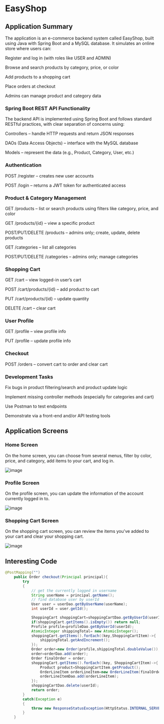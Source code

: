 # EasyShop
## Application Summary
The application is an e-commerce backend system called EasyShop, built using Java with Spring Boot and a MySQL database. It simulates an online store where users can:

Register and log in (with roles like USER and ADMIN)

Browse and search products by category, price, or color

Add products to a shopping cart

Place orders at checkout

Admins can manage product and category data

### Spring Boot REST API Functionality
The backend API is implemented using Spring Boot and follows standard RESTful practices, with clear separation of concerns using:

Controllers – handle HTTP requests and return JSON responses

DAOs (Data Access Objects) – interface with the MySQL database

Models – represent the data (e.g., Product, Category, User, etc.)

### Authentication
POST /register – creates new user accounts

POST /login – returns a JWT token for authenticated access

### Product & Category Management
GET /products – list or search products using filters like category, price, and color

GET /products/{id} – view a specific product

POST/PUT/DELETE /products – admins only; create, update, delete products

GET /categories – list all categories

POST/PUT/DELETE /categories – admins only; manage categories

### Shopping Cart
GET /cart – view logged-in user’s cart

POST /cart/products/{id} – add product to cart

PUT /cart/products/{id} – update quantity

DELETE /cart – clear cart

### User Profile
GET /profile – view profile info

PUT /profile – update profile info

### Checkout
POST /orders – convert cart to order and clear cart

### Development Tasks
Fix bugs in product filtering/search and product update logic

Implement missing controller methods (especially for categories and cart)

Use Postman to test endpoints

Demonstrate via a front-end and/or API testing tools

## Application Screens

### Home Screen
On the home screen, you can choose from several menus, filter by color, price, and category, add items to your cart, and log in.

![image](https://github.com/user-attachments/assets/354d06f8-e3c1-48f0-ab2a-d3d8be7af107)

### Profile Screen
On the profile screen, you can update the information of the account currently logged in to.

![image](https://github.com/user-attachments/assets/e9be1021-9ac4-412f-9c47-e531c096fb34)

### Shopping Cart Screen
On the shopping cart screen, you can review the items you've added to your cart and clear your shopping cart.

![image](https://github.com/user-attachments/assets/16621424-b715-4ca6-8cbf-38d01114a691)

## Interesting Code
```Java
@PostMapping("")
    public Order checkout(Principal principal){
        try
        {
            // get the currently logged in username
            String userName = principal.getName();
            // find database user by userId
            User user = userDao.getByUserName(userName);
            int userId = user.getId();

            ShoppingCart shoppingCart=shoppingCartDao.getByUserId(userId);
            if(shoppingCart.getItems().isEmpty()) return null;
            Profile profile=profileDao.getByUserId(userId);
            AtomicInteger shippingTotal= new AtomicInteger();
            shoppingCart.getItems().forEach((key,ShoppingCartItem)->{
                shippingTotal.getAndIncrement();
            });
            Order order=new Order(profile,shippingTotal.doubleValue());
            order=orderDao.add(order);
            Order finalOrder = order;
            shoppingCart.getItems().forEach((key, ShoppingCartItem)->{
                Product product=ShoppingCartItem.getProduct();
                OrderLineItem orderLineItem=new OrderLineItem(finalOrder.getOrderId(),product.getProductId(),product.getPrice(),ShoppingCartItem.getQuantity());
                orderLineItemDao.add(orderLineItem);
            });
            shoppingCartDao.delete(userId);
            return order;
        }
        catch(Exception e)
        {
            throw new ResponseStatusException(HttpStatus.INTERNAL_SERVER_ERROR, "Oops... our bad.");
        }
    }
```



